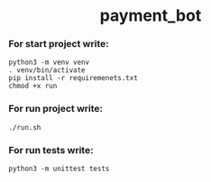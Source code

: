 <h1 align='center'>payment_bot</h1>

### For start project write:
```
python3 -m venv venv
. venv/bin/activate
pip install -r requiremenets.txt
chmod +x run
```

### For run project write:
`./run.sh`

### For run tests write:
`python3 -m unittest tests`
            